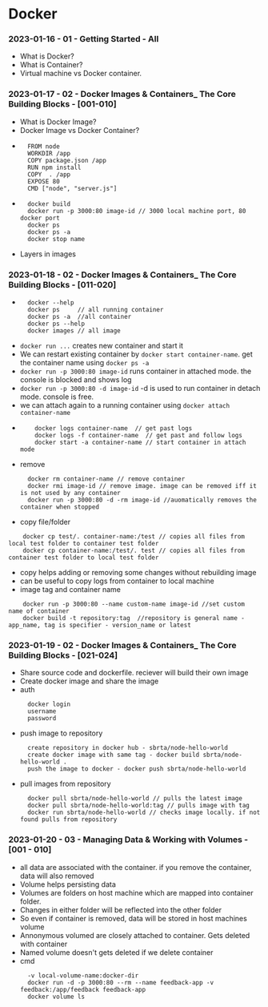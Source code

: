 # Docker

### 2023-01-16 - 01 - Getting Started - All
  - What is Docker?
  - What is Container?
  - Virtual machine vs Docker container.
  
### 2023-01-17 - 02 - Docker Images & Containers_ The Core Building Blocks - [001-010]
  - What is Docker Image?
  - Docker Image vs Docker Container?
  - ```
      FROM node
      WORKDIR /app
      COPY package.json /app
      RUN npm install
      COPY  . /app
      EXPOSE 80
      CMD ["node", "server.js"]
    ```
  - ```
      docker build
      docker run -p 3000:80 image-id // 3000 local machine port, 80 docker port
      docker ps
      docker ps -a
      docker stop name
    ```
  - Layers in images
  
### 2023-01-18 - 02 - Docker Images & Containers_ The Core Building Blocks - [011-020]
  - ```
      docker --help
      docker ps     // all running container
      docker ps -a  //all container
      docker ps --help
      docker images // all image
    ```
  - ```docker run ...``` creates new container and start it
  - We can restart existing container by ```docker start container-name```. get the container name using ```docker ps -a```
  - ```docker run -p 3000:80 image-id``` runs container in attached mode. the console is blocked and shows log
  - ```docker run -p 3000:80 -d image-id``` -d is used to run container in detach mode. console is free.
  - we can attach again to a running container using ```docker attach container-name```
  - ```
        docker logs container-name  // get past logs
        docker logs -f container-name  // get past and follow logs
        docker start -a container-name // start container in attach mode
     ```
  - remove
    ``` 
      docker rm container-name // remove container
      docker rmi image-id // remove image. image can be removed iff it is not used by any container
      docker run -p 3000:80 -d -rm image-id //auomatically removes the container when stopped
    ```
  - copy file/folder
  ```
      docker cp test/. container-name:/test // copies all files from local test folder to container test folder
      docker cp container-name:/test/. test // copies all files from container test folder to local test folder
  ```
  - copy helps adding or removing some changes without rebuilding image
  - can be useful to copy logs from container to local machine
  - image tag and container name
  ```
      docker run -p 3000:80 --name custom-name image-id //set custom name of container
      docker build -t repository:tag  //repository is general name - app_name, tag is specifier - version_name or latest
  ```

### 2023-01-19 - 02 - Docker Images & Containers_ The Core Building Blocks - [021-024]
  - Share source code and dockerfile. reciever will build their own image
  - Create docker image and share the image
  - auth
    ```
      docker login
      username
      password
    ```
  - push image to repository
    ```
      create repository in docker hub - sbrta/node-hello-world
      create docker image with same tag - docker build sbrta/node-hello-world .
      push the image to docker - docker push sbrta/node-hello-world
    ```
  - pull images from repository
    ```
      docker pull sbrta/node-hello-world // pulls the latest image
      docker pull sbrta/node-hello-world:tag // pulls image with tag
      docker run sbrta/node-hello-world // checks image locally. if not found pulls from repository
    ```
    
### 2023-01-20 - 03 - Managing Data & Working with Volumes - [001 - 010]
  - all data are associated with the container. if you remove the container, data will also removed
  - Volume helps persisting data
  - Volumes are folders on host machine which are mapped into container folder.
  - Changes in either folder will be reflected into the other folder
  - So even if container is removed, data will be stored in host machines volume
  - Annonymous volumed are closely attached to container. Gets deleted with container
  - Named volume doesn't gets deleted if we delete container
  - cmd
    ```
      -v local-volume-name:docker-dir
      docker run -d -p 3000:80 --rm --name feedback-app -v feedback:/app/feedback feedback-app
      docker volume ls
    ```
